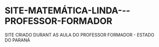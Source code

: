 # SITE-MATEMÁTICA-LINDA---PROFESSOR-FORMADOR
SITE CRIADO DURANT AS AULA DO PROFESSOR FORMADOR - ESTADO DO PARANÁ
